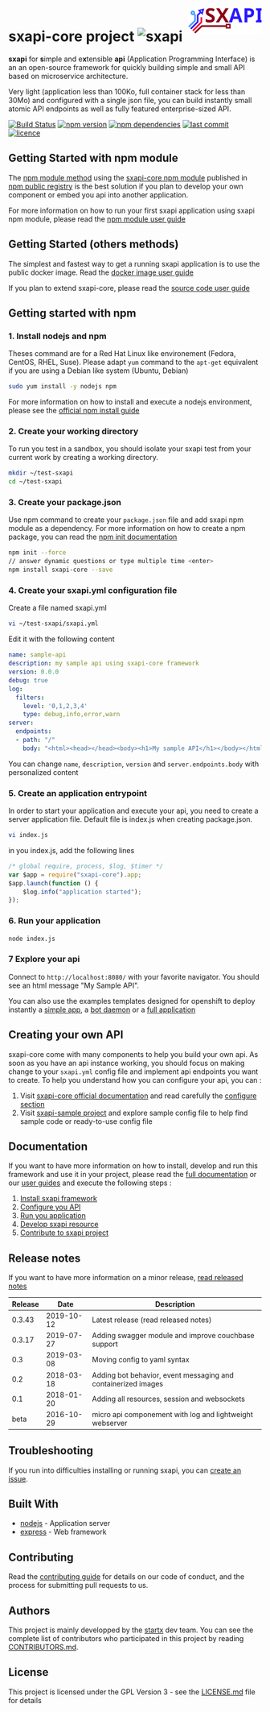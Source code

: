 <img align="right" height="50" src="https://raw.githubusercontent.com/startxfr/sxapi-core/v0.3.43-npm/docs/assets/logo.svg?sanitize=true">

# sxapi-core project ![sxapi](https://img.shields.io/badge/latest-v0.3.43-blue.svg)

**sxapi** for **s**imple and e**x**tensible **api** (Application Programming Interface) is an an open-source framework for quickly building simple and small API based on microservice architecture.

Very light (application less than 100Ko, full container stack for less than 30Mo) and configured with a single json file, you can build instantly small atomic API endpoints as well as fully featured enterprise-sized API.

[![Build Status](https://travis-ci.org/startxfr/sxapi-core.svg?tag=v0.3.43-npm)](https://travis-ci.org/startxfr/sxapi-core) 
[![npm version](https://badge.fury.io/js/sxapi-core.svg)](https://www.npmjs.com/package/sxapi-core) 
[![npm dependencies](https://david-dm.org/startxfr/sxapi-core.svg)](https://www.npmjs.com/package/sxapi-core) 
[![last commit](https://img.shields.io/github/last-commit/startxfr/sxapi-core.svg)](https://github.com/startxfr/sxapi-core) 
[![licence](https://img.shields.io/github/license/startxfr/sxapi-core.svg)](https://github.com/startxfr/sxapi-core) 

## Getting Started with npm module

The [npm module method](https://github.com/startxfr/sxapi-core/tree/v0.3.43-npm/docs/guides/USE_npm.md) using the [sxapi-core npm module](https://www.npmjs.com/package/sxapi-core) published in [npm public registry](https://www.npmjs.com) is the best solution if you plan to develop your own component or embed you api into another application. 

For more information on how to run your first sxapi application using sxapi npm module, please read the [npm module user guide](https://github.com/startxfr/sxapi-core/tree/v0.3.43-npm/docs/guides/USE_npm.md) 

## Getting Started (others methods)

The simplest and fastest way to get a running sxapi application is to use the public docker image. Read the [docker image user guide](https://github.com/startxfr/sxapi-core/tree/v0.3.43-npm/docs/guides/USE_docker.md)

If you plan to extend sxapi-core, please read the [source code user guide](https://github.com/startxfr/sxapi-core/tree/v0.3.43-npm/docs/guides/USE_source.md)

## Getting started with npm

### 1. Install nodejs and npm

Theses command are for a Red Hat Linux like environement (Fedora, CentOS, RHEL, Suse). Please adapt ```yum``` command to the ```apt-get``` equivalent if you are using a Debian like system (Ubuntu, Debian)

```bash
sudo yum install -y nodejs npm
```
For more information on how to install and execute a nodejs environment, please see the [official npm install guide](https://docs.npmjs.com/getting-started/installing-node)

### 2. Create your working directory

To run you test in a sandbox, you should isolate your sxapi test from your current work by creating a working directory.
```bash
mkdir ~/test-sxapi
cd ~/test-sxapi
```

### 3. Create your package.json

Use npm command to create your `package.json` file and add sxapi npm module as a dependency. For more information on how to create a npm package, you can read the [npm init documentation](https://docs.npmjs.com/cli/init)

```bash
npm init --force
// answer dynamic questions or type multiple time <enter>
npm install sxapi-core --save
```

### 4. Create your sxapi.yml configuration file

Create a file named sxapi.yml

```bash
vi ~/test-sxapi/sxapi.yml
```

Edit it with the following content

```yaml
name: sample-api
description: my sample api using sxapi-core framework
version: 0.0.0
debug: true
log:
  filters:
    level: '0,1,2,3,4'
    type: debug,info,error,warn
server:
  endpoints:
  - path: "/"
    body: "<html><head></head><body><h1>My sample API</h1></body></html>"
```

You can change ```name```, ```description```, ```version``` and ```server.endpoints.body``` with personalized content

### 5. Create an application entrypoint

In order to start your application and execute your api, you need to create a
server application file. Default file is index.js when creating package.json.

```bash
vi index.js
```
in you index.js, add the following lines

```javascript
/* global require, process, $log, $timer */
var $app = require("sxapi-core").app;
$app.launch(function () {
    $log.info("application started");
});
```

### 6. Run your application

```bash
node index.js
```

### 7 Explore your api

Connect to ```http://localhost:8080/``` with your favorite navigator. You should
see an html message "My Sample API".


You can also use the examples templates designed for openshift to deploy instantly a
[simple app](./examples/okd-app_example-simple.template.yml), a
[bot daemon](./examples/okd-app_example-bot.template.yml) or a
[full application](./examples/okd-app_example-full.template.yml) 

## Creating your own API

sxapi-core come with many components to help you build your own api. As soon as you have an api instance working, you should focus on making change to your `sxapi.yml` config file and implement api endpoints you want to create. 
To help you understand how you can configure your api, you can :
1. Visit [sxapi-core official documentation](https://github.com/startxfr/sxapi-core/tree/v0.3.43-npm/docs/README.md) and read carefully the [configure section](https://github.com/startxfr/sxapi-core/tree/v0.3.43-npm/docs/guides/2.Configure.md)
2. Visit [sxapi-sample project](https://github.com/startxfr/sxapi-sample) and explore sample config file to help find sample code or ready-to-use config file

## Documentation

If you want to have more information on how to install, develop and run this framework and use it in your project, please read the [full documentation](https://github.com/startxfr/sxapi-core/tree/v0.3.43-npm/docs/README.md) or our [user guides](https://github.com/startxfr/sxapi-core/tree/v0.3.43-npm/docs/guides/README.md) and execute the following steps :
1. [Install sxapi framework](https://github.com/startxfr/sxapi-core/tree/v0.3.43-npm/docs/guides/1.Install.md)
2. [Configure you API](https://github.com/startxfr/sxapi-core/tree/v0.3.43-npm/docs/guides/2.Configure.md)
3. [Run you application](https://github.com/startxfr/sxapi-core/tree/v0.3.43-npm/docs/guides/3.Run.md)
4. [Develop sxapi resource](https://github.com/startxfr/sxapi-core/tree/v0.3.43-npm/docs/guides/4.Develop.md)
5. [Contribute to sxapi project](https://github.com/startxfr/sxapi-core/tree/v0.3.43-npm/docs/guides/5.Contribute.md)

## Release notes

If you want to have more information on a minor release, [read released notes](docs/RELEASES.md)

| Release  | Date       |  Description
|----------|------------|-------------
| 0.3.43   | 2019-10-12 | Latest release (read released notes)
| 0.3.17   | 2019-07-27 | Adding swagger module and improve couchbase support
| 0.3      | 2019-03-08 | Moving config to yaml syntax
| 0.2      | 2018-03-18 | Adding bot behavior, event messaging and containerized images
| 0.1      | 2018-01-20 | Adding all resources, session and websockets
| beta     | 2016-10-29 | micro api componement with log and lightweight webserver

## Troubleshooting

If you run into difficulties installing or running sxapi, you can [create an issue](https://github.com/startxfr/sxapi-core/issues/new).

## Built With

* [nodejs](https://nodejs.org) - Application server
* [express](http://expressjs.com) - Web framework

## Contributing

Read the [contributing guide](https://github.com/startxfr/sxapi-core/tree/v0.3.43-npm/docs/guides/5.Contribute.md) for details on our code of conduct, and the process for submitting pull requests to us.

## Authors

This project is mainly developped by the [startx](https://www.startx.fr) dev team. You can see the complete list of contributors who participated in this project by reading [CONTRIBUTORS.md](https://github.com/startxfr/sxapi-core/tree/v0.3.43-npm/docs/CONTRIBUTORS.md).

## License

This project is licensed under the GPL Version 3 - see the [LICENSE.md](https://github.com/startxfr/sxapi-core/tree/v0.3.43-npm/docs/LICENSE.md) file for details
